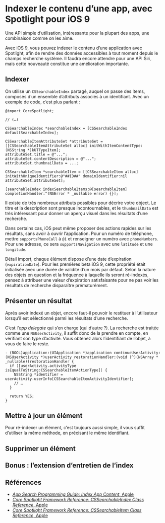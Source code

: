 # Indexer le contenu d’une app, avec Spotlight pour iOS 9

Une API simple d’utilisation, intéressante pour la plupart des apps, une combinaison comme on les aime.

Avec iOS 9, vous pouvez indexer le contenu d’une application avec Spotlight, afin de rendre des données accessibles à tout moment depuis le champs recherche système. Il faudra encore attendre pour une API Siri, mais cette nouveauté constitue une amélioration importante.


## Indexer

On utilise un `CSSearchableIndex` partagé, auquel on passe des items, composés d’un ensemble d’attributs associés à un identifiant. Avec un exemple de code, c’est plus parlant :

``` objc
@import CoreSpotlight;

// (…)

CSSearchableIndex *searchableIndex = [CSSearchableIndex defaultSearchableIndex];

CSSearchableItemAttributeSet *attributeSet = [[CSSearchableItemAttributeSet alloc] initWithItemContentType:(NSString *)kUTTypeItem];
attributeSet.title = @"...";
attributeSet.contentDescription = @"...";
attributeSet.thumbnailData = ...;

CSSearchableItem *searchableItem = [[CSSearchableItem alloc] initWithUniqueIdentifier:@"##ID##" domainIdentifier:nil attributeSet:attributeSet];

[searchableIndex indexSearchableItems:@[searchableItem] completionHandler:^(NSError * _nullable error) {}];
```

Il existe de très nombreux attributs possibles pour décrire votre object. Le titre et la description sont presque incontournables, et le `thumbnailData` est très intéressant pour donner un aperçu visuel dans les résultats d’une recherche. 

Dans certains cas, iOS peut même proposer des actions rapides sur les résultats, sans avoir à ouvrir l’application. Pour un numéro de téléphone, mettre `supportsPhoneCall` à `@1` et renseigner un numéro avec `phoneNumbers`. Pour une adresse, ce sera `supportsNavigation` avec une `latitude` et une `longitude`.

Détail import, chaque élément dispose d’une date d’expiration (`expirationDate`). Pour les premières beta iOS 9, cette propriété était initialisée avec une durée de validité d’un mois par défaut. Selon la nature des objets en question et la fréquence à laquelle ils seront ré-indexés, pensez à attribuer une valeur d’expiration satisfaisante pour ne pas voir les résultats de recherche disparaître prématurément.


## Présenter un résultat

Après avoir indexé un objet, encore faut-il pouvoir le restituer à l’utilisateur lorsqu’il est sélectionné parmi les résultats d’une recherche.  

C’est l’_app delegate_ qui s’en charge (qui d’autre ?). La recherche est traitée comme une `NSUserActivity`, il suffit donc de la prendre en compte, en vérifiant son type d’activité. Vous obtenez alors l’identifiant de l’objet, à vous de faire le reste.

``` objc
- (BOOL)application:(UIApplication *)application continueUserActivity:(NSUserActivity *)userActivity restorationHandler:(void (^)(NSArray * _nullable))restorationHandler {
  if ([userActivity.activityType isEqualToString:CSSearchableItemActionType]) {
    NSString *identifier = userActivity.userInfo[CSSearchableItemActivityIdentifier];
    // …
  }

  return YES;
}
```


## Mettre à jour un élément

Pour ré-indexer un élément, c’est toujours aussi simple, il vous suffit d’utiliser la même méthode, en précisant le même identifiant.

## Supprimer un élément


## Bonus : l’extension d’entretien de l’index


## Références

- [_App Search Programming Guide: Index App Content_, Apple](https://developer.apple.com/library/prerelease/ios/documentation/General/Conceptual/AppSearch/AppContent.html#//apple_ref/doc/uid/TP40016308-CH7-SW1)
- [_Core Spotlight Framework Reference: CSSearchableIndex Class Reference_, Apple](https://developer.apple.com/library/prerelease/ios/documentation/CoreSpotlight/Reference/CSSearchableIndex_Class/index.html#//apple_ref/occ/instm/CSSearchableIndex/)
- [_Core Spotlight Framework Reference: CSSearchableItem Class Reference_, Apple](https://developer.apple.com/library/prerelease/ios/documentation/CoreSpotlight/Reference/CSSearchableItem_Class/index.html#//apple_ref/occ/cl/CSSearchableItem)